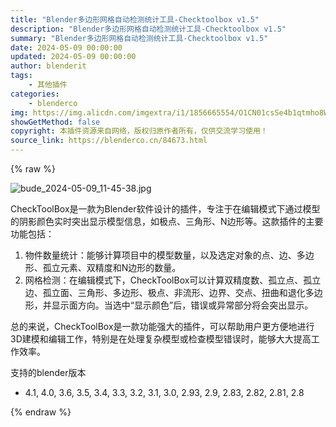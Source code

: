 ```yaml
---
title: "Blender多边形网格自动检测统计工具-Checktoolbox v1.5"
description: "Blender多边形网格自动检测统计工具-Checktoolbox v1.5"
summary: "Blender多边形网格自动检测统计工具-Checktoolbox v1.5"
date: 2024-05-09 00:00:00
updated: 2024-05-09 00:00:00
author: blenderit
tags: 
    - 其他插件
categories:
    - blenderco
img: https://img.alicdn.com/imgextra/i1/1856665554/O1CN01csSe4b1qtmho8WQGB_!!1856665554.jpg
showGetMethod: false
copyright: 本插件资源来自网络，版权归原作者所有，仅供交流学习使用！
source_link: https://blenderco.cn/84673.html
---
```


{% raw %}
<p><img class="aligncenter" src="https://img.alicdn.com/imgextra/i1/1856665554/O1CN01csSe4b1qtmho8WQGB_!!1856665554.jpg" alt="bude_2024-05-09_11-45-38.jpg"></p><p class="">CheckToolBox是一款为Blender软件设计的插件，专注于在编辑模式下通过模型的阴影颜色实时突出显示模型信息，如极点、三角形、N边形等。这款插件的主要功能包括：</p><ol>
<li>物件数量统计：能够计算项目中的模型数量，以及选定对象的点、边、多边形、孤立元素、双精度和N边形的数量。</li>
<li>网格检测：在编辑模式下，CheckToolBox可以计算双精度数、孤立点、孤立边、孤立面、三角形、多边形、极点、非流形、边界、交点、扭曲和退化多边形，并显示面方向。当选中“显示颜色”后，错误或异常部分将会突出显示。</li>
</ol><p class="">总的来说，CheckToolBox是一款功能强大的插件，可以帮助用户更方便地进行3D建模和编辑工作，特别是在处理复杂模型或检查模型错误时，能够大大提高工作效率。</p><p>支持的blender版本</p><ul>
<li>4.1, 4.0, 3.6, 3.5, 3.4, 3.3, 3.2, 3.1, 3.0, 2.93, 2.9, 2.83, 2.82, 2.81, 2.8</li>
</ul>
<div style="display: none">blenderco</div>
{% endraw %}